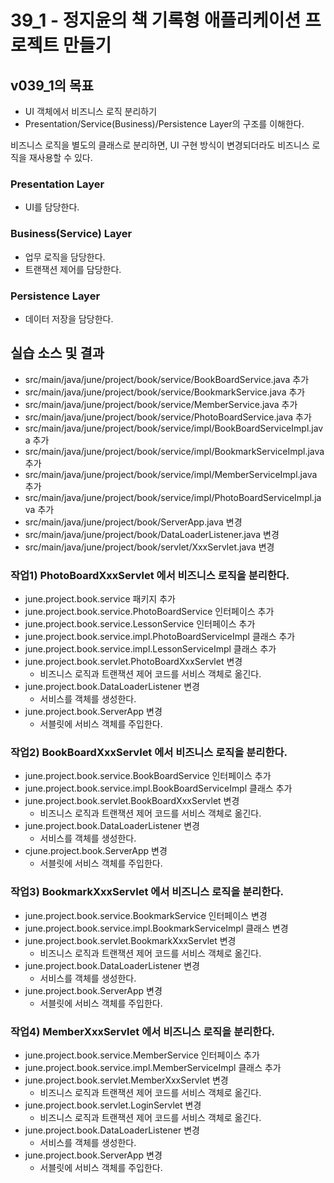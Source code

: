 # 39_1 - 정지윤의 책 기록형 애플리케이션 프로젝트 만들기

## v039_1의 목표

- UI 객체에서 비즈니스 로직 분리하기
- Presentation/Service(Business)/Persistence Layer의 구조를 이해한다.

비즈니스 로직을 별도의 클래스로 분리하면,
UI 구현 방식이 변경되더라도 비즈니스 로직을 재사용할 수 있다.

### Presentation Layer

- UI를 담당한다.

### Business(Service) Layer

- 업무 로직을 담당한다.
- 트랜잭션 제어를 담당한다.

### Persistence Layer

- 데이터 저장을 담당한다.

## 실습 소스 및 결과

- src/main/java/june/project/book/service/BookBoardService.java 추가
- src/main/java/june/project/book/service/BookmarkService.java 추가
- src/main/java/june/project/book/service/MemberService.java 추가
- src/main/java/june/project/book/service/PhotoBoardService.java 추가
- src/main/java/june/project/book/service/impl/BookBoardServiceImpl.java 추가
- src/main/java/june/project/book/service/impl/BookmarkServiceImpl.java 추가
- src/main/java/june/project/book/service/impl/MemberServiceImpl.java 추가
- src/main/java/june/project/book/service/impl/PhotoBoardServiceImpl.java 추가
- src/main/java/june/project/book/ServerApp.java 변경
- src/main/java/june/project/book/DataLoaderListener.java 변경
- src/main/java/june/project/book/servlet/XxxServlet.java 변경

### 작업1) PhotoBoardXxxServlet 에서 비즈니스 로직을 분리한다.

- june.project.book.service 패키지 추가
- june.project.book.service.PhotoBoardService 인터페이스 추가
- june.project.book.service.LessonService 인터페이스 추가
- june.project.book.service.impl.PhotoBoardServiceImpl 클래스 추가
- june.project.book.service.impl.LessonServiceImpl 클래스 추가
- june.project.book.servlet.PhotoBoardXxxServlet 변경
  - 비즈니스 로직과 트랜잭션 제어 코드를 서비스 객체로 옮긴다.
- june.project.book.DataLoaderListener 변경
  - 서비스를 객체를 생성한다.
- june.project.book.ServerApp 변경
  - 서블릿에 서비스 객체를 주입한다.

### 작업2) BookBoardXxxServlet 에서 비즈니스 로직을 분리한다.

- june.project.book.service.BookBoardService 인터페이스 추가
- june.project.book.service.impl.BookBoardServiceImpl 클래스 추가
- june.project.book.servlet.BookBoardXxxServlet 변경
  - 비즈니스 로직과 트랜잭션 제어 코드를 서비스 객체로 옮긴다.
- june.project.book.DataLoaderListener 변경
  - 서비스를 객체를 생성한다.
- cjune.project.book.ServerApp 변경
  - 서블릿에 서비스 객체를 주입한다.

### 작업3) BookmarkXxxServlet 에서 비즈니스 로직을 분리한다.

- june.project.book.service.BookmarkService 인터페이스 변경
- june.project.book.service.impl.BookmarkServiceImpl 클래스 변경
- june.project.book.servlet.BookmarkXxxServlet 변경
  - 비즈니스 로직과 트랜잭션 제어 코드를 서비스 객체로 옮긴다.
- june.project.book.DataLoaderListener 변경
  - 서비스를 객체를 생성한다.
- june.project.book.ServerApp 변경
  - 서블릿에 서비스 객체를 주입한다.

### 작업4)  MemberXxxServlet 에서 비즈니스 로직을 분리한다.

- june.project.book.service.MemberService 인터페이스 추가
- june.project.book.service.impl.MemberServiceImpl 클래스 추가
- june.project.book.servlet.MemberXxxServlet 변경
  - 비즈니스 로직과 트랜잭션 제어 코드를 서비스 객체로 옮긴다.
- june.project.book.servlet.LoginServlet 변경
  - 비즈니스 로직과 트랜잭션 제어 코드를 서비스 객체로 옮긴다.
- june.project.book.DataLoaderListener 변경
  - 서비스를 객체를 생성한다.
- june.project.book.ServerApp 변경
  - 서블릿에 서비스 객체를 주입한다.
    